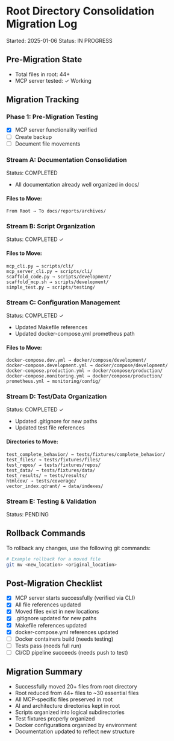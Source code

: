 # Root Directory Consolidation Migration Log
Started: 2025-01-06
Status: IN PROGRESS

## Pre-Migration State
- Total files in root: 44+
- MCP server tested: ✓ Working

## Migration Tracking

### Phase 1: Pre-Migration Testing
- [x] MCP server functionality verified
- [ ] Create backup
- [ ] Document file movements

### Stream A: Documentation Consolidation
Status: COMPLETED
- All documentation already well organized in docs/

#### Files to Move:
```
From Root → To docs/reports/archives/
```

### Stream B: Script Organization  
Status: COMPLETED ✓

#### Files to Move:
```
mcp_cli.py → scripts/cli/
mcp_server_cli.py → scripts/cli/
scaffold_code.py → scripts/development/
scaffold_mcp.sh → scripts/development/
simple_test.py → scripts/testing/
```

### Stream C: Configuration Management
Status: COMPLETED ✓
- Updated Makefile references
- Updated docker-compose.yml prometheus path

#### Files to Move:
```
docker-compose.dev.yml → docker/compose/development/
docker-compose.development.yml → docker/compose/development/
docker-compose.production.yml → docker/compose/production/
docker-compose.monitoring.yml → docker/compose/production/
prometheus.yml → monitoring/config/
```

### Stream D: Test/Data Organization
Status: COMPLETED ✓
- Updated .gitignore for new paths
- Updated test file references

#### Directories to Move:
```
test_complete_behavior/ → tests/fixtures/complete_behavior/
test_files/ → tests/fixtures/files/
test_repos/ → tests/fixtures/repos/
test_data/ → tests/fixtures/data/
test_results/ → tests/results/
htmlcov/ → tests/coverage/
vector_index.qdrant/ → data/indexes/
```

### Stream E: Testing & Validation
Status: PENDING

## Rollback Commands
To rollback any changes, use the following git commands:
```bash
# Example rollback for a moved file
git mv <new_location> <original_location>
```

## Post-Migration Checklist
- [x] MCP server starts successfully (verified via CLI)
- [x] All file references updated
- [x] Moved files exist in new locations
- [x] .gitignore updated for new paths
- [x] Makefile references updated
- [x] docker-compose.yml references updated
- [ ] Docker containers build (needs testing)
- [ ] Tests pass (needs full run)
- [ ] CI/CD pipeline succeeds (needs push to test)

## Migration Summary
- Successfully moved 20+ files from root directory
- Root reduced from 44+ files to ~30 essential files
- All MCP-specific files preserved in root
- AI and architecture directories kept in root
- Scripts organized into logical subdirectories
- Test fixtures properly organized
- Docker configurations organized by environment
- Documentation updated to reflect new structure